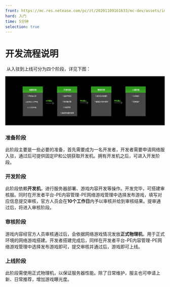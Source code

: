 ```yaml
---
front: https://mc.res.netease.com/pc/zt/20201109161633/mc-dev/assets/img/kaifaliucheng.371ad651.png
hard: 入门
time: 5分钟
selection: true
---
```


# 开发流程说明

​		从入驻到上线可分为四个阶段，详见下图：

![img](./images/kaifaliucheng.png) 



### 准备阶段

​		此阶段主要是一些必要的准备，首先需要成为一名开发者，开发者需要申请网络服入驻，通过后可提供固定IP和公钥获取开发机。拥有开发机之后，可进入开发阶段。



### 开发阶段

​		此阶段依赖**开发机**，进行服务器部署、游戏内容开发等操作。开发完毕，可搭建审核服。同时在开发者平台-PE内容管理-PE网络游戏管理中选择发布游戏，填写对应信息提交审核，官方人员会在**10个工作日**内予以审核并给到审核结果。提审通过后，将进入审核阶段。



### 审核阶段

​		游戏内容经官方人员审核通过后，会依据网络游戏情况发放**正式物理机**，用于正式环境的网络游戏搭建。开发者搭建完成后，同样在开发者平台-PE内容管理-PE网络游戏管理中选择发布游戏即可，提交审核并通过后，游戏即可上线。



### 上线阶段

​		此阶段需使用正式物理机，以保证服务器性能。除了日常维护，服主也可申请上新、日常推荐，增加游戏曝光度。









